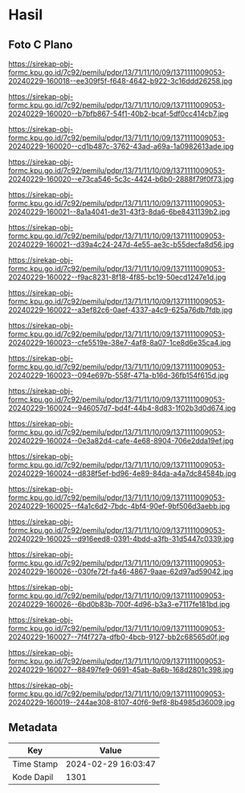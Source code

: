 # Hasil

## Foto C Plano

https://sirekap-obj-formc.kpu.go.id/7c92/pemilu/pdpr/13/71/11/10/09/1371111009053-20240229-160018--ee309f5f-f648-4642-b922-3c16ddd26258.jpg

https://sirekap-obj-formc.kpu.go.id/7c92/pemilu/pdpr/13/71/11/10/09/1371111009053-20240229-160020--b7bfb867-54f1-40b2-bcaf-5df0cc414cb7.jpg

https://sirekap-obj-formc.kpu.go.id/7c92/pemilu/pdpr/13/71/11/10/09/1371111009053-20240229-160020--cd1b487c-3762-43ad-a69a-1a0982613ade.jpg

https://sirekap-obj-formc.kpu.go.id/7c92/pemilu/pdpr/13/71/11/10/09/1371111009053-20240229-160020--e73ca546-5c3c-4424-b6b0-2888f79f0f73.jpg

https://sirekap-obj-formc.kpu.go.id/7c92/pemilu/pdpr/13/71/11/10/09/1371111009053-20240229-160021--8a1a4041-de31-43f3-8da6-6be8431139b2.jpg

https://sirekap-obj-formc.kpu.go.id/7c92/pemilu/pdpr/13/71/11/10/09/1371111009053-20240229-160021--d39a4c24-247d-4e55-ae3c-b55decfa8d56.jpg

https://sirekap-obj-formc.kpu.go.id/7c92/pemilu/pdpr/13/71/11/10/09/1371111009053-20240229-160022--f9ac8231-8f18-4f85-bc19-50ecd1247e1d.jpg

https://sirekap-obj-formc.kpu.go.id/7c92/pemilu/pdpr/13/71/11/10/09/1371111009053-20240229-160022--a3ef82c6-0aef-4337-a4c9-625a76db7fdb.jpg

https://sirekap-obj-formc.kpu.go.id/7c92/pemilu/pdpr/13/71/11/10/09/1371111009053-20240229-160023--cfe5519e-38e7-4af8-8a07-1ce8d6e35ca4.jpg

https://sirekap-obj-formc.kpu.go.id/7c92/pemilu/pdpr/13/71/11/10/09/1371111009053-20240229-160023--094e697b-558f-471a-b16d-36fb154f615d.jpg

https://sirekap-obj-formc.kpu.go.id/7c92/pemilu/pdpr/13/71/11/10/09/1371111009053-20240229-160024--946057d7-bd4f-44b4-8d83-1f02b3d0d674.jpg

https://sirekap-obj-formc.kpu.go.id/7c92/pemilu/pdpr/13/71/11/10/09/1371111009053-20240229-160024--0e3a82d4-cafe-4e68-8904-706e2dda19ef.jpg

https://sirekap-obj-formc.kpu.go.id/7c92/pemilu/pdpr/13/71/11/10/09/1371111009053-20240229-160024--d838f5ef-bd96-4e89-84da-a4a7dc84584b.jpg

https://sirekap-obj-formc.kpu.go.id/7c92/pemilu/pdpr/13/71/11/10/09/1371111009053-20240229-160025--f4a1c6d2-7bdc-4bf4-90ef-9bf506d3aebb.jpg

https://sirekap-obj-formc.kpu.go.id/7c92/pemilu/pdpr/13/71/11/10/09/1371111009053-20240229-160025--d916eed8-0391-4bdd-a3fb-31d5447c0339.jpg

https://sirekap-obj-formc.kpu.go.id/7c92/pemilu/pdpr/13/71/11/10/09/1371111009053-20240229-160026--030fe72f-fa46-4867-9aae-62d97ad59042.jpg

https://sirekap-obj-formc.kpu.go.id/7c92/pemilu/pdpr/13/71/11/10/09/1371111009053-20240229-160026--6bd0b83b-700f-4d96-b3a3-e7117fe181bd.jpg

https://sirekap-obj-formc.kpu.go.id/7c92/pemilu/pdpr/13/71/11/10/09/1371111009053-20240229-160027--7f4f727a-dfb0-4bcb-9127-bb2c68565d0f.jpg

https://sirekap-obj-formc.kpu.go.id/7c92/pemilu/pdpr/13/71/11/10/09/1371111009053-20240229-160027--88497fe9-0691-45ab-8a6b-168d2801c398.jpg

https://sirekap-obj-formc.kpu.go.id/7c92/pemilu/pdpr/13/71/11/10/09/1371111009053-20240229-160019--244ae308-8107-40f6-9ef8-8b4985d36009.jpg


## Metadata

| Key        | Value               |
| ---------- | ------------------- |
| Time Stamp | 2024-02-29 16:03:47 |
| Kode Dapil | 1301                |



